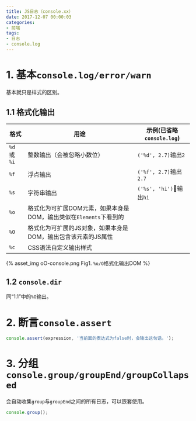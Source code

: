```yaml
---
title: JS日志（console.xx）
date: 2017-12-07 00:00:03
categories:
- 前端
tags:
- 日志
- console.log
---
```


# 1. 基本`console.log/error/warn`

基本就只是样式的区别。

## 1.1 格式化输出

|格式|用途|示例(已省略`console.log`)|
|---|---|---|
|`%d` 或 `%i`|整数输出（会被忽略小数位）|`('%d', 2.7)`输出`2`
|`%f`|浮点输出|`('%f', 2.7)`输出`2.7`
|`%s`|字符串输出|`('%s', 'hi')`输出`hi`
|`%o`|格式化为可扩展DOM元素，如果本身是DOM，输出类似在`Elements`下看到的|
|`%O`|格式化为可扩展的JS对象，如果本身是DOM，输出包含该元素的JS属性|
|`%c`|CSS语法自定义输出样式|

{% asset_img oO-console.png Fig1. `%o/O`格式化输出DOM %}
## 1.2 `console.dir`

同“1.1”中的`%O`输出。

# 2. 断言`console.assert`

```js
console.assert(expression, '当前面的表达式为false时，会输出这句话。');
```

# 3. 分组`console.group/groupEnd/groupCollapsed`

会自动收集`group`与`groupEnd`之间的所有日志，可以嵌套使用。

```js
console.group();
```
